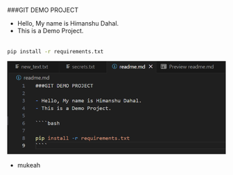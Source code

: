 ###GIT DEMO PROJECT

- Hello, My name is Himanshu Dahal.
- This is a Demo Project.

````bash

pip install -r requirements.txt
````
![demo image](./screenshots/default.png)


- mukeah